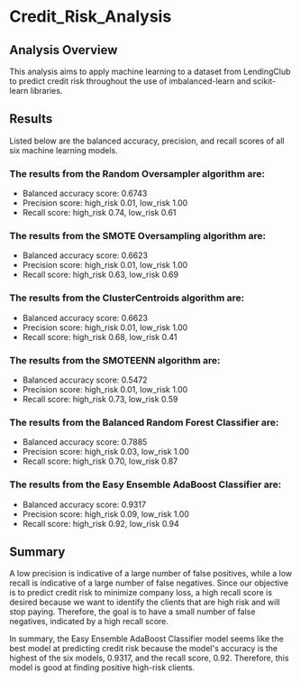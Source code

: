 # Credit_Risk_Analysis

## Analysis Overview 

This analysis aims to apply machine learning to a dataset from LendingClub to predict credit risk throughout the use of imbalanced-learn and scikit-learn libraries.

## Results 

Listed below are the balanced accuracy, precision, and recall scores of all six machine learning models.  

### The results from the Random Oversampler algorithm are:

  - Balanced accuracy score: 0.6743
  - Precision score: high_risk 0.01, low_risk 1.00 
  - Recall score: high_risk 0.74, low_risk 0.61 

### The results from the SMOTE Oversampling algorithm are:

  - Balanced accuracy score: 0.6623
  - Precision score: high_risk 0.01, low_risk 1.00 
  - Recall score: high_risk 0.63, low_risk 0.69
  
### The results from the ClusterCentroids algorithm are:

  - Balanced accuracy score: 0.6623
  - Precision score: high_risk 0.01, low_risk 1.00 
  - Recall score: high_risk 0.68, low_risk 0.41
  
 ### The results from the SMOTEENN algorithm are:
 
  - Balanced accuracy score: 0.5472
  - Precision score: high_risk 0.01, low_risk 1.00 
  - Recall score: high_risk 0.73, low_risk 0.59

 ### The results from the Balanced Random Forest Classifier are:
 
  - Balanced accuracy score: 0.7885
  - Precision score: high_risk 0.03, low_risk 1.00 
  - Recall score: high_risk 0.70, low_risk 0.87
  
 ### The results from the Easy Ensemble AdaBoost Classifier are:
 
  - Balanced accuracy score: 0.9317
  - Precision score: high_risk 0.09, low_risk 1.00 
  - Recall score: high_risk 0.92, low_risk 0.94
  
  ## Summary 
  
  A low precision is indicative of a large number of false positives, while a low recall is indicative of a large number of false negatives. Since our objective is to predict credit risk to minimize company loss, a high recall score is desired because we want to identify the clients that are high risk and will stop paying. Therefore, the goal is to have a small number of false negatives, indicated by a high recall score. 

In summary, the Easy Ensemble AdaBoost Classifier model seems like the best model at predicting credit risk because the model's accuracy is the highest of the six models, 0.9317, and the recall score, 0.92. Therefore, this model is good at finding positive high-risk clients. 
